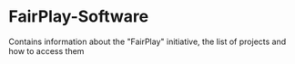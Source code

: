 # FairPlay-Software
Contains information about the "FairPlay" initiative, the list of projects and how to access them
